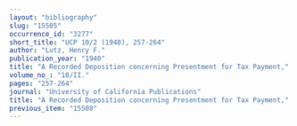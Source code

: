 ```yaml
---
layout: "bibliography"
slug: "15505"
occurrence_id: "3277"
short_title: "UCP 10/2 (1940), 257-264"
author: "Lutz, Henry F."
publication_year: "1940"
title: "A Recorded Deposition concerning Presentment for Tax Payment,"
volume_no_: "10/II."
pages: "257-264"
journal: "University of California Publications"
title: "A Recorded Deposition concerning Presentment for Tax Payment,"
previous_item: "15508"
---
```

